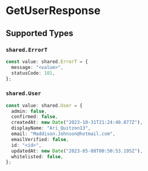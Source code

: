 # GetUserResponse


## Supported Types

### `shared.ErrorT`

```typescript
const value: shared.ErrorT = {
  message: "<value>",
  statusCode: 101,
};
```

### `shared.User`

```typescript
const value: shared.User = {
  admin: false,
  confirmed: false,
  createdAt: new Date("2023-10-31T21:24:40.077Z"),
  displayName: "Ari_Quitzon13",
  email: "Maddison.Johnson@hotmail.com",
  emailVerified: false,
  id: "<id>",
  updatedAt: new Date("2023-05-08T00:50:53.195Z"),
  whitelisted: false,
};
```

